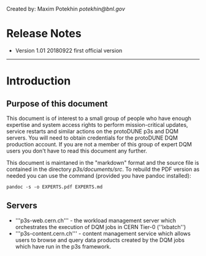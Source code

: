 Created by: Maxim Potekhin        _potekhin@bnl.gov_

# Release Notes

* Version 1.01 20180922 first official version

---

# Introduction
## Purpose of this document
This document is of interest to a small group of people who
have enough expertise and system access rights to perform
mission-critical updates, service restarts and similar actions
on the protoDUNE p3s and DQM servers. You will need to obtain
credentials for the protoDUNE DQM production account. If you
are not a member of this group of expert DQM users you don't
have to read this document any further.

This document is maintaned in the "markdown" format and the source file
is contained in the directory *p3s/documents/src*. To rebuild the PDF
version as needed you can use the command (provided you have pandoc
installed):

```
pandoc -s -o EXPERTS.pdf EXPERTS.md
```

## Servers

* '''p3s-web.cern.ch''' - the workload management server which orchestrates the execution of DQM jobs in CERN Tier-0 (''lxbatch'')
* '''p3s-content.cern.ch''' - content management service which allows users to browse and query data products created by the DQM jobs which have run in the p3s framework.



